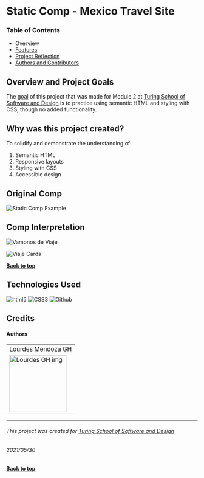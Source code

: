 # Static Comp - Mexico Travel Site
### Table of Contents
- [Overview](#overview-and-project-goals)
- [Features](#features)
- [Project Reflection](#project-reflection)
- [Authors and Contributors](#credits)

## Overview and Project Goals
The [goal](https://frontend.turing.edu/projects/module-1/m1-static-comp) of this project that was made for Module 2 at [Turing School of Software and Design](https://turing.io/) is to practice using semantic HTML and styling with CSS, though no added functionality.

## Why was this project created?
To solidify and demonstrate the understanding of:
1. Semantic HTML
2. Responsive layouts
3. Styling with CSS
4. Accessible design

## Original Comp
![Static Comp Example](https://frontend.turing.edu/assets/images/static-comp-challenge-2.jpg)


## Comp Interpretation

![Vamonos de Viaje](https://user-images.githubusercontent.com/78240633/120141237-5844e800-c199-11eb-9219-2416c8f2f116.png)

![Viaje Cards](https://user-images.githubusercontent.com/78240633/120141282-6f83d580-c199-11eb-9085-8234c663512f.png)



**[Back to top](#table-of-contents)**


## Technologies Used
<p align="left">
  <img src="https://img.shields.io/badge/html5%20-%23E34F26.svg?&style=for-the-badge&logo=html5&logoColor=white" alt="html5"/>
  <img src="https://img.shields.io/badge/css3%20-%231572B6.svg?&style=for-the-badge&logo=css3&logoColor=white" alt="CSS3"/>
  <img src="https://img.shields.io/badge/GitHub-100000?style=for-the-badge&logo=github&logoColor=white" alt="Github" />
</p>


## Credits
#### Authors
<table>
    <tr>
        <td> Lourdes Mendoza <a href="https://github.com/mendozalourdes/intention-timer">GH</td>
    </tr>
    </tr>
    <td><img src="https://avatars.githubusercontent.com/u/78240633?v=4" alt="Lourdes GH img"
 width="150" height="auto" /></td>
    <tr>
</table>

**************************************************************************
###### This project was created for [Turing School of Software and Design](https://turing.io/)
###### 2021/05/30
**[Back to top](#table-of-contents)**

